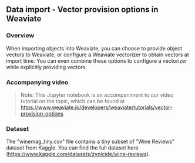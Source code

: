 ## Data import - Vector provision options in Weaviate

### Overview

When importing objects into Weaviate, you can choose to provide object vectors to Weaviate, or configure a Weaviate vectorizer to obtain vectors at import time. You can even combine these options to configure a vectorizer while explicitly providing vectors. 

### Accompanying video

> Note: This Jupyter notebook is an accompaniment to our video tutorial on the topic, which can be found at https://www.weaviate.io/developers/weaviate/tutorials/vector-provision-options

### Dataset

The "winemag_tiny.csv" file contains a tiny subset of "Wine Reviews" dataset from Kaggle. You can find the full dataset here (https://www.kaggle.com/datasets/zynicide/wine-reviews).

